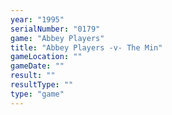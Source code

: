```yaml
---
year: "1995"
serialNumber: "0179" 
game: "Abbey Players"
title: "Abbey Players -v- The Min"
gameLocation: ""
gameDate: ""
result: ""
resultType: ""
type: "game"
---
```

